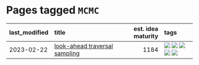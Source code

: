 # Pages tagged `MCMC`

|last_modified|title|est. idea maturity|tags
|:---|:---|---:|:---|
|2023-02-22|[look-ahead traversal sampling](../look-ahead-traversal-sampling.md)|1184|[![](https://img.shields.io/badge/tag-MCMC-296bb1)](../tags/MCMC.md) [![](https://img.shields.io/badge/tag-animation-e9b626)](../tags/animation.md) [![](https://img.shields.io/badge/tag-control-606780)](../tags/control.md) [![](https://img.shields.io/badge/tag-experimental-d5f6c6)](../tags/experimental.md) [![](https://img.shields.io/badge/tag-image_generation-97a75e)](../tags/image_generation.md)|